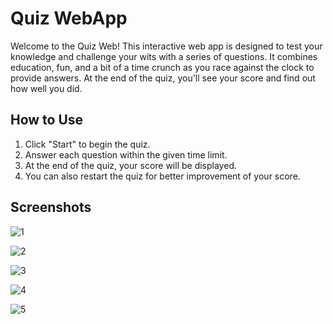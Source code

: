 
# Quiz WebApp

Welcome to the Quiz Web! This interactive web app is designed to test your knowledge and challenge your wits with a series of questions. It combines education, fun, and a bit of a time crunch as you race against the clock to provide answers. At the end of the quiz, you'll see your score and find out how well you did.

## How to Use
1. Click "Start" to begin the quiz.  
2. Answer each question within the given time limit.  
3. At the end of the quiz, your score will be displayed.
4. You can also restart the quiz for better improvement of your score.

## Screenshots

![1](https://github.com/pillaiganeshmohan/Quiz-WebApp/assets/68379838/793bc65d-a263-4bd4-82ba-f60d0a51f0fe)

![2](https://github.com/pillaiganeshmohan/Quiz-WebApp/assets/68379838/ac8e6808-d7ce-4b49-9af2-35e2e760bb80)

![3](https://github.com/pillaiganeshmohan/Quiz-WebApp/assets/68379838/b0febfbf-b062-4288-88c0-6ac2b8e8aba9)

![4](https://github.com/pillaiganeshmohan/Quiz-WebApp/assets/68379838/3c7fb44d-4664-459e-b5af-9a04228e20d1)

![5](https://github.com/pillaiganeshmohan/Quiz-WebApp/assets/68379838/6b71da27-efdc-4109-b6ea-830aab5909fb)
